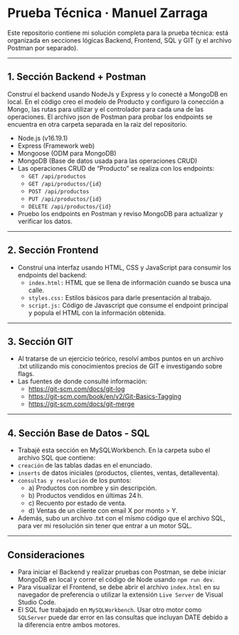 # Prueba Técnica · Manuel Zarraga

Este repositorio contiene mi solución completa para la prueba técnica: está organizada en secciones lógicas Backend, Frontend, SQL y GIT (y el archivo Postman por separado).

---

## 1. Sección Backend + Postman
Construí el backend usando NodeJs y Express y lo conecté a MongoDB en local. En el código creo el modelo de Producto y configuro la conección a Mongo, las rutas para utilizar y el controlador para cada una de las operaciones. El archivo json de Postman para probar los endpoints se encuentra en otra carpeta separada en la raiz del repositorio.

- Node.js (v16.19.1)
- Express (Framework web)
- Mongoose (ODM para MongoDB)
- MongoDB (Base de datos usada para las operaciones CRUD)
- Las operaciones CRUD de “Producto” se realiza con los endpoints:
  - `GET /api/productos`
  - `GET /api/productos/{id}`
  - `POST /api/productos`
  - `PUT /api/productos/{id}`
  - `DELETE /api/productos/{id}`
- Pruebo los endpoints en Postman y reviso MongoDB para actualizar y verificar los datos.

---

## 2. Sección Frontend

- Construí una interfaz usando HTML, CSS y JavaScript para consumir los endpoints del backend:
  - `index.html:` HTML que se llena de información cuando se busca una calle.
  - `styles.css:` Estilos básicos para darle presentación al trabajo.
  - `script.js:` Código de Javascript que consume el endpoint principal y popula el HTML con la información obtenida.

---

## 3. Sección GIT

- Al tratarse de un ejercicio teórico, resolví ambos puntos en un archivo .txt utilizando mis conocimientos precios de GIT e investigando sobre flags.
- Las fuentes de donde consulté información:
  - https://git-scm.com/docs/git-log
  - https://git-scm.com/book/en/v2/Git-Basics-Tagging
  - https://git-scm.com/docs/git-merge

---

## 4. Sección Base de Datos - SQL
- Trabajé esta sección en MySQLWorkbench. En la carpeta subo el archivo SQL que contiene:
- `creación` de las tablas dadas en el enunciado.
- `inserts` de datos iniciales (productos, clientes, ventas, detalleventa).
- `consultas y resolución` de los puntos:
  - a) Productos con nombre y sin descripción.
  - b) Productos vendidos en últimas 24 h.
  - c) Recuento por estado de venta.
  - d) Ventas de un cliente con email X por monto > Y.
- Además, subo un archivo .txt con el mísmo código que el archivo SQL, para ver mi resolución sin tener que entrar a un motor SQL.

---

## Consideraciones
- Para iniciar el Backend y realizar pruebas con Postman, se debe iniciar MongoDB en local y correr el código de Node usando `npm run dev`.
- Para visualizar el Frontend, se debe abrir el archivo `index.html` en su navegador de preferencia o utilizar la extensión `Live Server` de Visual Studio Code.
- El SQL fue trabajado en `MySQLWorkbench`. Usar otro motor como `SQLServer` puede dar error en las consultas que incluyan DATE debido a la diferencia entre ambos motores.
